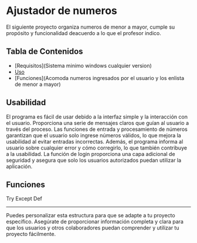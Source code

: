 

# Ajustador de numeros 

El siguiente proyecto organiza numeros de menor a mayor, cumple su propósito y funcionalidad deacuerdo a lo que el profesor indico.

## Tabla de Contenidos

- [Requisitos](Sistema minimo windows cualquier version)
- [Uso](Escolar)
- [Funciones](Acomoda numeros ingresados por el usuario y los enlista de menor a mayor)


## Usabilidad

El programa es fácil de usar debido a la interfaz simple y la interacción con el usuario. Proporciona una serie de mensajes claros que guían al usuario a través del proceso. Las funciones de entrada y procesamiento de números garantizan que el usuario solo ingrese números válidos, lo que mejora la usabilidad al evitar entradas incorrectas. Además, el programa informa al usuario sobre cualquier error y cómo corregirlo, lo que también contribuye a la usabilidad. La función de login proporciona una capa adicional de seguridad y asegura que solo los usuarios autorizados puedan utilizar la aplicación.

## Funciones

Try 
Except
Def





---

Puedes personalizar esta estructura para que se adapte a tu proyecto específico. Asegúrate de proporcionar información completa y clara para que los usuarios y otros colaboradores puedan comprender y utilizar tu proyecto fácilmente.
